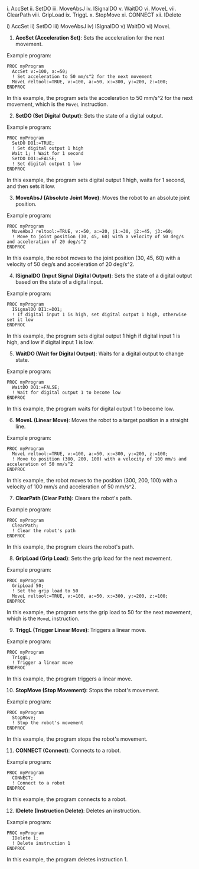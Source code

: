 i. AccSet
ii. SetDO
iii. MoveAbsJ
iv. ISignalDO
v. WaitDO
vi. MoveL
vii. ClearPath
viii. GripLoad
ix. TriggL
x. StopMove
xi. CONNECT
xii. IDelete

i) AccSet
ii) SetDO
iii) MoveAbsJ
iv) ISignalDO
v) WaitDO
vi) MoveL

1. **AccSet (Acceleration Set)**: Sets the acceleration for the next movement.

Example program:
```
PROC myProgram
  AccSet v:=100, a:=50;
  ! Set acceleration to 50 mm/s^2 for the next movement
  MoveL reltool:=TRUE, v:=100, a:=50, x:=300, y:=200, z:=100;
ENDPROC
```
In this example, the program sets the acceleration to 50 mm/s^2 for the next movement, which is the `MoveL` instruction.

2. **SetDO (Set Digital Output)**: Sets the state of a digital output.

Example program:
```
PROC myProgram
  SetDO DO1:=TRUE;
  ! Set digital output 1 high
  Wait 1; ! Wait for 1 second
  SetDO DO1:=FALSE;
  ! Set digital output 1 low
ENDPROC
```
In this example, the program sets digital output 1 high, waits for 1 second, and then sets it low.

3. **MoveAbsJ (Absolute Joint Move)**: Moves the robot to an absolute joint position.

Example program:
```
PROC myProgram
  MoveAbsJ reltool:=TRUE, v:=50, a:=20, j1:=30, j2:=45, j3:=60;
  ! Move to joint position (30, 45, 60) with a velocity of 50 deg/s and acceleration of 20 deg/s^2
ENDPROC
```
In this example, the robot moves to the joint position (30, 45, 60) with a velocity of 50 deg/s and acceleration of 20 deg/s^2.

4. **ISignalDO (Input Signal Digital Output)**: Sets the state of a digital output based on the state of a digital input.

Example program:
```
PROC myProgram
  ISignalDO DI1:=DO1;
  ! If digital input 1 is high, set digital output 1 high, otherwise set it low
ENDPROC
```
In this example, the program sets digital output 1 high if digital input 1 is high, and low if digital input 1 is low.

5. **WaitDO (Wait for Digital Output)**: Waits for a digital output to change state.

Example program:
```
PROC myProgram
  WaitDO DO1:=FALSE;
  ! Wait for digital output 1 to become low
ENDPROC
```
In this example, the program waits for digital output 1 to become low.

6. **MoveL (Linear Move)**: Moves the robot to a target position in a straight line.

Example program:
```
PROC myProgram
  MoveL reltool:=TRUE, v:=100, a:=50, x:=300, y:=200, z:=100;
  ! Move to position (300, 200, 100) with a velocity of 100 mm/s and acceleration of 50 mm/s^2
ENDPROC
```
In this example, the robot moves to the position (300, 200, 100) with a velocity of 100 mm/s and acceleration of 50 mm/s^2.

7. **ClearPath (Clear Path)**: Clears the robot's path.

Example program:
```
PROC myProgram
  ClearPath;
  ! Clear the robot's path
ENDPROC
```
In this example, the program clears the robot's path.

8. **GripLoad (Grip Load)**: Sets the grip load for the next movement.

Example program:
```
PROC myProgram
  GripLoad 50;
  ! Set the grip load to 50
  MoveL reltool:=TRUE, v:=100, a:=50, x:=300, y:=200, z:=100;
ENDPROC
```
In this example, the program sets the grip load to 50 for the next movement, which is the `MoveL` instruction.

9. **TriggL (Trigger Linear Move)**: Triggers a linear move.

Example program:
```
PROC myProgram
  TriggL;
  ! Trigger a linear move
ENDPROC
```
In this example, the program triggers a linear move.

10. **StopMove (Stop Movement)**: Stops the robot's movement.

Example program:
```
PROC myProgram
  StopMove;
  ! Stop the robot's movement
ENDPROC
```
In this example, the program stops the robot's movement.

11. **CONNECT (Connect)**: Connects to a robot.

Example program:
```
PROC myProgram
  CONNECT;
  ! Connect to a robot
ENDPROC
```
In this example, the program connects to a robot.

12. **IDelete (Instruction Delete)**: Deletes an instruction.

Example program:
```
PROC myProgram
  IDelete 1;
  ! Delete instruction 1
ENDPROC
```
In this example, the program deletes instruction 1.